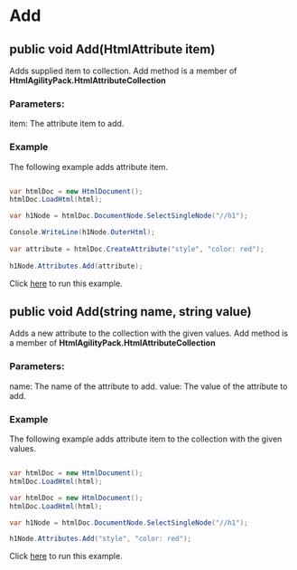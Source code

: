 # Add

## public void Add(HtmlAttribute item)

Adds supplied item to collection. Add method is a member of **HtmlAgilityPack.HtmlAttributeCollection**

### Parameters:

item: The attribute item to add.

### Example

The following example adds attribute item.

```csharp

var htmlDoc = new HtmlDocument();
htmlDoc.LoadHtml(html);

var h1Node = htmlDoc.DocumentNode.SelectSingleNode("//h1");

Console.WriteLine(h1Node.OuterHtml);
		
var attribute = htmlDoc.CreateAttribute("style", "color: red");
		
h1Node.Attributes.Add(attribute);

```

Click [here](https://dotnetfiddle.net/GwaK1r) to run this example.

## public void Add(string name, string value)

Adds a new attribute to the collection with the given values. Add method is a member of **HtmlAgilityPack.HtmlAttributeCollection**

### Parameters:

name: The name of the attribute to add.
value: The value of the attribute to add.

### Example

The following example adds attribute item to the collection with the given values.

```csharp

var htmlDoc = new HtmlDocument();
htmlDoc.LoadHtml(html);

var htmlDoc = new HtmlDocument();
htmlDoc.LoadHtml(html);

var h1Node = htmlDoc.DocumentNode.SelectSingleNode("//h1");

h1Node.Attributes.Add("style", "color: red");

```

Click [here](https://dotnetfiddle.net/Sg6Uz6) to run this example.
